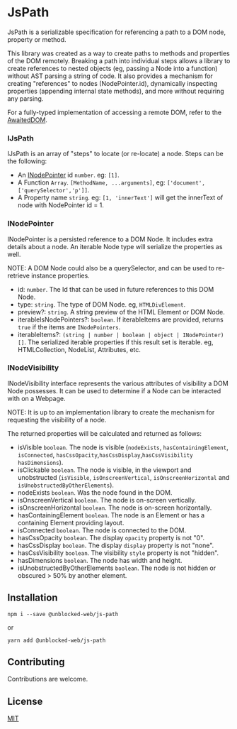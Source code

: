 # JsPath

JsPath is a serializable specification for referencing a path to a DOM node, property or method.

This library was created as a way to create paths to methods and properties of the DOM remotely. Breaking a path into individual steps allows a library to create references to nested objects (eg, passing a Node into a function) without AST parsing a string of code. It also provides a mechanism for creating "references" to nodes (NodePointer.id), dynamically inspecting properties (appending internal state methods), and more without requiring any parsing.

For a fully-typed implementation of accessing a remote DOM, refer to the [AwaitedDOM](https://docs.ulixee.org/docs/hero/basic-interfaces/awaited-dom).

### IJsPath

IJsPath is an array of "steps" to locate (or re-locate) a node. Steps can be the following:

- An [INodePointer](#inodepointer) id `number`. eg: `[1]`.
- A Function `Array`. `[MethodName, ...arguments]`, eg: `['document', ['querySelector','p']]`.
- A Property name `string`. eg: `[1, 'innerText']` will get the innerText of node with NodePointer id = 1.

### INodePointer

INodePointer is a persisted reference to a DOM Node. It includes extra details about a node. An iterable Node type will serialize the properties as well.

NOTE: A DOM Node could also be a querySelector, and can be used to re-retrieve instance properties.

- id: `number`. The Id that can be used in future references to this DOM Node.
- type: `string`. The type of DOM Node. eg, `HTMLDivElement`.
- preview?: `string`. A string preview of the HTML Element or DOM Node.
- iterableIsNodePointers?: `boolean`. If iterableItems are provided, returns `true` if the items are `INodePointers`.
- iterableItems?: `(string | number | boolean | object | INodePointer)[]`. The serialized iterable properties if this result set is iterable. eg, HTMLCollection, NodeList, Attributes, etc.

### INodeVisibility

INodeVisibility interface represents the various attributes of visibility a DOM Node possesses. It can be used to determine if a Node can be interacted with on a Webpage.

NOTE: It is up to an implementation library to create the mechanism for requesting the visibility of a node.

The returned properties will be calculated and returned as follows:

- isVisible `boolean`. The node is visible (`nodeExists`, `hasContainingElement`, `isConnected`, `hasCssOpacity`,`hasCssDisplay`,`hasCssVisibility` `hasDimensions`).
- isClickable `boolean`. The node is visible, in the viewport and unobstructed (`isVisible`, `isOnscreenVertical`, `isOnscreenHorizontal` and `isUnobstructedByOtherElements`).
- nodeExists `boolean`. Was the node found in the DOM.
- isOnscreenVertical `boolean`. The node is on-screen vertically.
- isOnscreenHorizontal `boolean`. The node is on-screen horizontally.
- hasContainingElement `boolean`. The node is an Element or has a containing Element providing layout.
- isConnected `boolean`. The node is connected to the DOM.
- hasCssOpacity `boolean`. The display `opacity` property is not "0".
- hasCssDisplay `boolean`. The display `display` property is not "none".
- hasCssVisibility `boolean`. The visibility `style` property is not "hidden".
- hasDimensions `boolean`. The node has width and height.
- isUnobstructedByOtherElements `boolean`. The node is not hidden or obscured > 50% by another element.

## Installation

```shell script
npm i --save @unblocked-web/js-path
```

or

```shell script
yarn add @unblocked-web/js-path
```

## Contributing

Contributions are welcome.

## License

[MIT](LICENSE)
